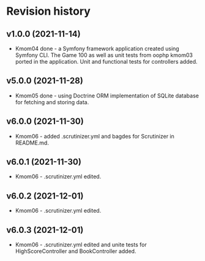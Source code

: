 Revision history
==================

v1.0.0 (2021-11-14)
-------------------
* Kmom04 done - a Symfony framework application created using Symfony CLI. The Game 100 as well as unit tests from oophp kmom03 ported in the application. Unit and functional tests for controllers added.

v5.0.0 (2021-11-28)
-------------------
* Kmom05 done - using Doctrine ORM implementation of SQLite database for fetching and storing data.

v6.0.0 (2021-11-30)
-------------------
* Kmom06 - added .scrutinizer.yml and bagdes for Scrutinizer in README.md.

v6.0.1 (2021-11-30)
-------------------
* Kmom06 - .scrutinizer.yml edited.

v6.0.2 (2021-12-01)
-------------------
* Kmom06 - .scrutinizer.yml edited.

v6.0.3 (2021-12-01)
-------------------
* Kmom06 - .scrutinizer.yml edited and unite tests for HighScoreController and BookController added.
